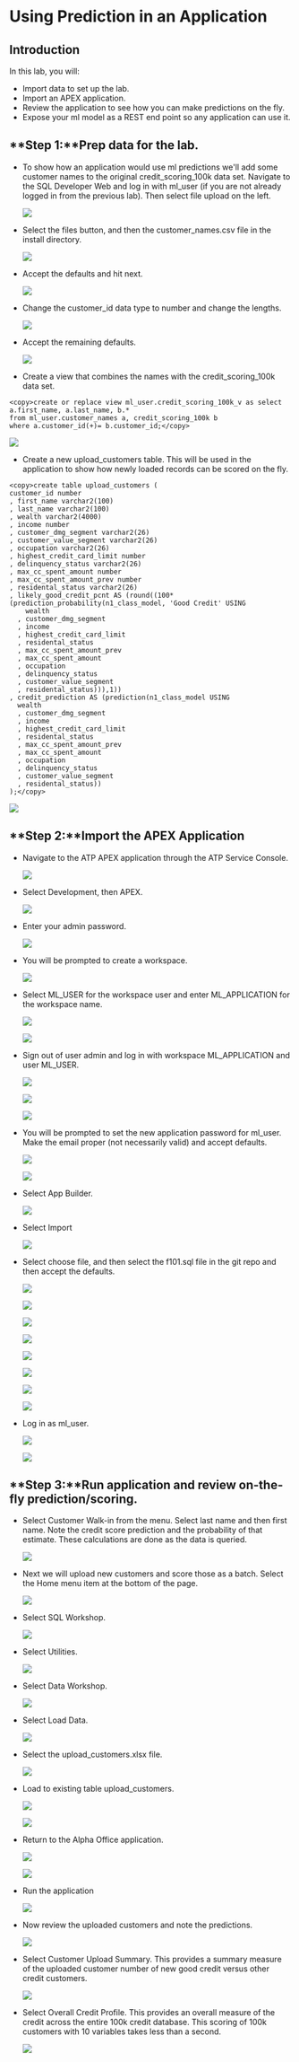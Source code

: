 # Using Prediction in an Application

## Introduction

In this lab, you will:

- Import data to set up the lab.
- Import an APEX application.
- Review the application to see how you can make predictions on the fly.
- Expose your ml model as a REST end point so any application can use it.

## **Step 1:**Prep data for the lab.

- To show how an application would use ml predictions we'll add some customer names to the original credit_scoring_100k data set.  Navigate to the SQL Developer Web and log in with ml_user (if you are not already logged in from the previous lab).  Then select file upload on the left.

  ![](./images/4/001.png  " ")

- Select the files button, and then the customer_names.csv file in the install directory.

  ![](./images/4/002.png  " ")

- Accept the defaults and hit next.

  ![](./images/4/003.png  " ")

- Change the customer\_id data type to number and change the lengths.

  ![](./images/4/004.png  " ")

- Accept the remaining defaults.

  ![](./images/4/005.png  " ")

- Create a view that combines the names with the credit_scoring_100k data set.
```
<copy>create or replace view ml_user.credit_scoring_100k_v as select a.first_name, a.last_name, b.*
from ml_user.customer_names a, credit_scoring_100k b
where a.customer_id(+)= b.customer_id;</copy>
```

  ![](./images/4/006.png  " ")

- Create a new upload\_customers table.  This will be used in the application to show how newly loaded records can be scored on the fly.
```
<copy>create table upload_customers (
customer_id number
, first_name varchar2(100)
, last_name varchar2(100)
, wealth varchar2(4000)
, income number
, customer_dmg_segment varchar2(26)
, customer_value_segment varchar2(26)
, occupation varchar2(26)
, highest_credit_card_limit number
, delinquency_status varchar2(26)
, max_cc_spent_amount number
, max_cc_spent_amount_prev number
, residental_status varchar2(26)
, likely_good_credit_pcnt AS (round((100*(prediction_probability(n1_class_model, 'Good Credit' USING 
    wealth
  , customer_dmg_segment
  , income
  , highest_credit_card_limit
  , residental_status
  , max_cc_spent_amount_prev
  , max_cc_spent_amount
  , occupation
  , delinquency_status
  , customer_value_segment
  , residental_status))),1))
, credit_prediction AS (prediction(n1_class_model USING   
  wealth
  , customer_dmg_segment
  , income
  , highest_credit_card_limit
  , residental_status
  , max_cc_spent_amount_prev
  , max_cc_spent_amount
  , occupation
  , delinquency_status
  , customer_value_segment
  , residental_status))
);</copy>
```

  ![](./images/4/007.png  " ")

## **Step 2:**Import the APEX Application

- Navigate to the ATP APEX application through the ATP Service Console.

  ![](./images/4/008.png  " ")

- Select Development, then APEX.

  ![](./images/4/009.png  " ")

- Enter your admin password.

  ![](./images/4/010.png  " ")

- You will be prompted to create a workspace. 

  ![](./images/4/011.png  " ")

- Select ML_USER for the workspace user and enter ML_APPLICATION for the workspace name.

  ![](./images/4/012.png  " ")

  ![](./images/4/013.png  " ")

- Sign out of user admin and log in with workspace ML_APPLICATION and user ML_USER.

  ![](./images/4/014.png  " ")

  ![](./images/4/015.png  " ")

   ![](./images/4/016.png  " ")

- You will be prompted to set the new application password for ml_user.  Make the email proper (not necessarily valid) and accept defaults.

   ![](./images/4/017.png  " ")

   ![](./images/4/018.png  " ")

- Select App Builder.

   ![](./images/4/019.png  " ")

- Select Import

   ![](./images/4/020.png  " ")

- Select choose file, and then select the f101.sql file in the git repo and then accept the defaults.

   ![](./images/4/021.png  " ")

   ![](./images/4/022.png  " ")

   ![](./images/4/023.png  " ")

   ![](./images/4/024.png  " ")

   ![](./images/4/025.png  " ")

   ![](./images/4/026.png  " ")

   ![](./images/4/027.png  " ")

   ![](./images/4/028.png  " ")

- Log in as ml_user.

   ![](./images/4/029.png  " ")

   ![](./images/4/030.png  " ")

## **Step 3:**Run application and review on-the-fly prediction/scoring.

- Select Customer Walk-in from the menu.  Select last name and then first name.  Note the credit score prediction and the probability of that estimate.  These calculations are done as the data is queried.

   ![](./images/4/031.png  " ")

-  Next we will upload new customers and score those as a batch.  Select the Home menu item at the bottom of the page.

   ![](./images/4/032.png  " ")

- Select SQL Workshop.

   ![](./images/4/033.png  " ")

- Select Utilities.

   ![](./images/4/034.png  " ")

- Select Data Workshop.

   ![](./images/4/035.png  " ")

- Select Load Data.

   ![](./images/4/036.png  " ")

- Select the upload_customers.xlsx file.

   ![](./images/4/037.png  " ")

- Load to existing table upload_customers.

   ![](./images/4/038.png  " ")

   ![](./images/4/039.png  " ")

- Return to the Alpha Office application.

   ![](./images/4/040.png  " ")

   ![](./images/4/041.png  " ")

- Run the application

   ![](./images/4/042.png  " ")

- Now review the uploaded customers and note the predictions.

   ![](./images/4/043.png  " ")

- Select Customer Upload Summary.  This provides a summary measure of the uploaded customer number of new good credit versus other credit customers.

   ![](./images/4/044.png  " ")

- Select Overall Credit Profile.  This provides an overall measure of the credit across the entire 100k credit database.  This scoring of 100k customers with 10 variables takes less than a second.

   ![](./images/4/045.png  " ")